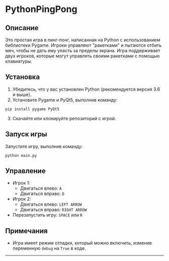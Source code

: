 # PythonPingPong

## Описание

Это простая игра в пинг-понг, написанная на Python с использованием библиотеки Pygame. Игроки управляют "ракетками" и пытаются отбить мяч, чтобы не дать ему упасть за пределы экрана. Игра поддерживает двух игроков, которые могут управлять своими ракетками с помощью клавиатуры.

## Установка

1. Убедитесь, что у вас установлен Python (рекомендуется версия 3.6 и выше).
2. Установите Pygame и PyQt5, выполнив команду:
   
```
pip install pygame PyQt5
```

3. Скачайте или клонируйте репозиторий с игрой.

## Запуск игры

Запустите игру, выполнив команду:

```
python main.py
```

## Управление

- Игрок 1:
  - Двигаться влево: `
    A
    `
  - Двигаться вправо: `
    D
    `
- Игрок 2:
  - Двигаться влево: `
    LEFT ARROW
    `
  - Двигаться вправо: `
    RIGHT ARROW
    `
- Перезапустить игру: `
  SPACE
  ` или `
  R
  `

## Примечания

- Игра имеет режим отладки, который можно включить, изменив переменную `
  debug
  ` на `
  True
  ` в коде.
---

